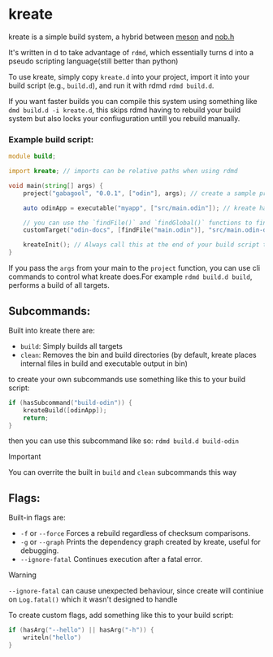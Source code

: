 # kreate

kreate is a simple build system, a hybrid between [meson](https://github.com/mesonbuild/meson) and [nob.h](https://github.com/tsoding/nob.h)

It's written in d to take advantage of `rdmd`, which essentially turns d into a pseudo scripting language(still better than python)

To use kreate, simply copy `kreate.d` into your project, import it into your build script (e.g., `build.d`), and run it with rdmd `rdmd build.d`.

If you want faster builds you can compile this system using something like `dmd build.d -i kreate.d`, this skips rdmd having to rebuild your build system but also locks your confiuguration untill you rebuild manually.

### Example build script:

```d
module build;

import kreate; // imports can be relative paths when using rdmd

void main(string[] args) {
    project("gabagool", "0.0.1", ["odin"], args); // create a sample project with ODIN support

    auto odinApp = executable("myapp", ["src/main.odin"]); // kreate has  basic support for d, go and odin, anything else requires using custom targets

    // you can use the `findFile()` and `findGlobal()` functions to find respectively files in the current dir and below it or in directories from the `INCLUDE` env variable
    customTarget("odin-docs", [findFile("main.odin")], "src/main.odin-doc", ["odin", "doc", "src", "-out:main"]);

    kreateInit(); // Always call this at the end of your build script to ensure kreate's default functionality
}
```

If you pass the `args` from your main to the `project` function, you can use cli commands to control what kreate does.For example `rdmd build.d build`, performs a build of all targets.

## Subcommands:

Built into kreate there are:

- `build`: Simply builds all targets
- `clean`: Removes the bin and build directories (by default, kreate places internal files in build and executable output in bin)

to create your own subcommands use something like this to your build script:

```d
if (hasSubcommand("build-odin")) {
    kreateBuild([odinApp]);
    return;
}
```

then you can use this subcommand like so: `rdmd build.d build-odin`

> [!IMPORTANT]
> You can overrite the built in `build` and `clean` subcommands this way

## Flags:

Built-in flags are:

- `-f` or `--force` Forces a rebuild regardless of checksum comparisons.
- `-g` or `--graph` Prints the dependency graph created by kreate, useful for debugging.
- `--ignore-fatal` Continues execution after a fatal error.

> [!WARNING]
> `--ignore-fatal` can cause unexpected behaviour, since create will continiue on `Log.fatal()` which it wasn't designed to handle

To create custom flags, add something like this to your build script:

```d
if (hasArg("--hello") || hasArg("-h")) {
    writeln("hello")
}
```
